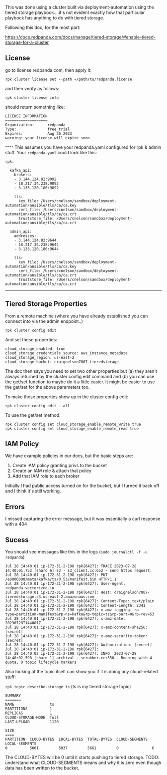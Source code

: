 

This was done using a cluster built via deployment-automation using the tiered storage playbook....it's not evident exactly how that particular playbook has anything to do with tiered storage.

Following this doc, for the most part:

https://docs.redpanda.com/docs/manage/tiered-storage/#enable-tiered-storage-for-a-cluster

## License

go to license.redpanda.com, then apply it:

`rpk cluster license set --path ~/path/to/redpanda.license`

and then verify as follows:

`rpk cluster license info`

should return something like:

```
LICENSE INFORMATION
===================
Organization:      redpanda
Type:              free_trial
Expires:           Aug 26 2023
warning: your license will expire soon
```

^^^^ This assumes you have your redpanda.yaml configured for rpk & admin stuff.   Your `redpanda.yaml` could look like this:

```
rpk:

  kafka_api:
    brokers:
    - 3.144.124.82:9092
    - 18.217.34.238:9092
    - 3.133.120.186:9092

    tls:
      key_file: /Users/cnelson/sandbox/deployment-automation/ansible/tls/ca/ca.key
      cert_file: /Users/cnelson/sandbox/deployment-automation/ansible/tls/ca/ca.crt
      truststore_file: /Users/cnelson/sandbox/deployment-automation/ansible/tls/ca/ca.crt

  admin_api:
    addresses:
    - 3.144.124.82:9644
    - 18.217.34.238:9644
    - 3.133.120.186:9644

    tls:
      key_file: /Users/cnelson/sandbox/deployment-automation/ansible/tls/ca/ca.key
      cert_file: /Users/cnelson/sandbox/deployment-automation/ansible/tls/ca/ca.crt
      truststore_file: /Users/cnelson/sandbox/deployment-automation/ansible/tls/ca/ca.crt
```

---

## Tiered Storage Properties

From a remote machine (where you have already established you can connect into via the admin endpoint..)

`rpk cluster config edit`

And set these properties:

```
cloud_storage_enabled: true
cloud_storage_credentials_source: aws_instance_metadata
cloud_storage_region: us-east-2
cloud_storage_bucket: craignelson7007-tieredstorage
```

The doc then says you need to set two other properties but (a) they aren't always returned by the cluster config edit command and (b) you can use the get/set function to maybe do it a little easier.   It might be easier to use the get/set for the above parameters too.

To make those properties show up in the cluster config edit:

`rpk cluster config edit --all`


To use the get/set method:

```
rpk cluster config set cloud_storage_enable_remote_write true
rpk cluster config set cloud_storage_enable_remote_read true
```

## IAM Policy

We have example policies in our docs, but the basic steps are:

1.  Create IAM policy granting privs to the bucket
2.  Create an IAM role & attach that policy
3.  Add that IAM role to each broker

Initially I had public access turned on for the bucket, but I turned it back off and I think it's still working.


## Errors

I missed capturing the error message, but it was essentially a curl response with a 404


## Sucess

You should see messages like this in the logs (`sudo journalctl -f -u redpanda`)

```
Jul 28 14:40:01 ip-172-31-2-198 rpk[6427]: TRACE 2023-07-28 14:40:01,752 [shard 6] s3 - s3_client.cc:652 - send https request:
Jul 28 14:40:01 ip-172-31-2-198 rpk[6427]: PUT /e0000000/meta/kafka/ts/0_53/manifest.bin HTTP/1.1
Jul 28 14:40:01 ip-172-31-2-198 rpk[6427]: User-Agent: redpanda.vectorized.io
Jul 28 14:40:01 ip-172-31-2-198 rpk[6427]: Host: craignelson7007-tieredstorage.s3.us-east-2.amazonaws.com
Jul 28 14:40:01 ip-172-31-2-198 rpk[6427]: Content-Type: text/plain
Jul 28 14:40:01 ip-172-31-2-198 rpk[6427]: Content-Length: 2341
Jul 28 14:40:01 ip-172-31-2-198 rpk[6427]: x-amz-tagging: rp-type=partition-manifest&rp-ns=kafka&rp-topic=ts&rp-part=0&rp-rev=53
Jul 28 14:40:01 ip-172-31-2-198 rpk[6427]: x-amz-date: 20230728T144001Z
Jul 28 14:40:01 ip-172-31-2-198 rpk[6427]: x-amz-content-sha256: [secret]
Jul 28 14:40:01 ip-172-31-2-198 rpk[6427]: x-amz-security-token: [secret]
Jul 28 14:40:01 ip-172-31-2-198 rpk[6427]: Authorization: [secret]
Jul 28 14:40:01 ip-172-31-2-198 rpk[6427]:
Jul 28 14:40:02 ip-172-31-2-198 rpk[6427]: INFO  2023-07-28 14:40:02,598 [shard 1] archival - scrubber.cc:350 - Running with 4 quota, 0 topic lifecycle markers
```

Also looking at the topic itself can show you if it is doing any cloud-related stuff:

`rpk topic describe-storage ts` (ts is my tiered storage topic)

```
SUMMARY
=======
NAME                ts
PARTITIONS          1
REPLICAS            1
CLOUD-STORAGE-MODE  full
LAST-UPLOAD         1120

SIZE
====
PARTITION  CLOUD-BYTES  LOCAL-BYTES  TOTAL-BYTES  CLOUD-SEGMENTS  LOCAL-SEGMENTS
0          5661         5937         5661         0               6
```

The CLOUD-BYTES will be 0 until it starts pushing to tiered storage.   TODO:  understand what CLOUD-SEGMENTS means and why it is zero even though data has been written to the bucket.
